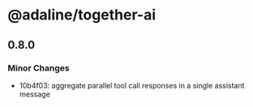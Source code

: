 # @adaline/together-ai

## 0.8.0

### Minor Changes

- 10b4f03: aggregate parallel tool call responses in a single assistant message
